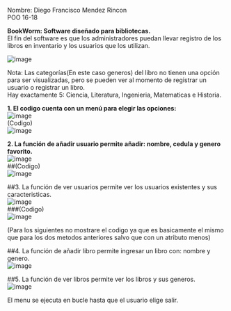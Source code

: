 Nombre: Diego Francisco Mendez Rincon  
POO 16-18  
  
**BookWorm: Software diseñado para bibliotecas.**  
El fin del software es que los administradores puedan llevar registro de los libros en inventario y los usuarios que los utilizan.  
  
![image](https://github.com/user-attachments/assets/60edafc8-5b17-4ad1-acb2-6d2fcbb7abc8)  
  
Nota: Las categorías(En este caso generos) del libro no tienen una opción para ser visualizadas, pero se pueden ver al momento de registrar un usuario o registrar un libro.  
Hay exactamente 5: Ciencia, Literatura, Ingenieria, Matematicas e Historia.  
  
**1. El codigo cuenta con un menú para elegir las opciones:**  
![image](https://github.com/user-attachments/assets/b15c8cc0-7094-4c00-9ecf-9d04b889575f)  
(Codigo)  
![image](https://github.com/user-attachments/assets/9b644f7c-2a50-4373-a860-6d483b3b8dcf)  
  
**2. La función de añadir usuario permite añadir: nombre, cedula y genero favorito.**  
![image](https://github.com/user-attachments/assets/144476e9-7936-4713-b9d0-406c29aa9405)  
##(Codigo)  
![image](https://github.com/user-attachments/assets/77225b1d-13aa-4a9f-b06c-8b0f73cef3a9)  
  
##3. La función de ver usuarios permite ver los usuarios existentes y sus caracteristicas.  
![image](https://github.com/user-attachments/assets/d5b7bc11-798c-4a38-9926-8f29378ab2d9)  
###(Codigo)  
![image](https://github.com/user-attachments/assets/f1eeab6a-b9e0-4f14-bc90-cbf31df3719e)  
  
(Para los siguientes no mostrare el codigo ya que es basicamente el mismo que para los dos metodos anteriores salvo que con un atributo menos)  
  
##4. La función de añadir libro permite ingresar un libro con: nombre y genero.  
![image](https://github.com/user-attachments/assets/a0d93da6-e0e7-4a4a-aa2d-f32549cfbb44)  
  
##5. La función de ver libros permite ver los libros y sus generos.  
![image](https://github.com/user-attachments/assets/218cb37c-8621-4c47-afef-1537646e7918)  
  
El menu se ejecuta en bucle hasta que el usuario elige salir.  

